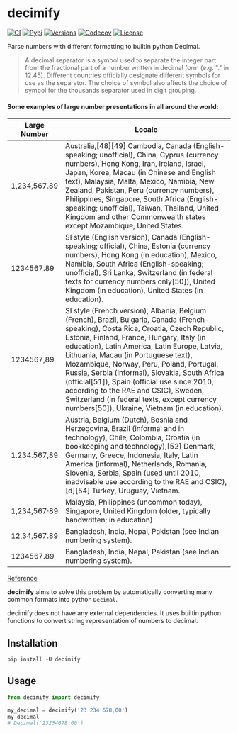 # decimify

[![CI](https://github.com/zahidkizmaz/decimify/workflows/CI/badge.svg?event=push)](https://github.com/zahidkizmaz/decimify/actions?query=event%3Apush+branch%3Amain+workflow%3ACI)
[![Pypi](https://img.shields.io/pypi/v/decimify.svg)](https://pypi.python.org/pypi/decimify)
[![Versions](https://img.shields.io/pypi/pyversions/decimify.svg)](https://github.com/zahidkizmaz/decimify)
[![Codecov](https://codecov.io/gh/zahidkizmaz/decimify/branch/main/graph/badge.svg?token=2O3A7Z5NKV)](https://codecov.io/gh/zahidkizmaz/decimify)
[![License](https://img.shields.io/github/license/zahidkizmaz/decimify.svg)](https://github.com/zahidkizmaz/decimify/blob/main/LICENSE)

Parse numbers with different formatting to builtin python Decimal.

> A decimal separator is a symbol used to separate the integer part from the fractional part of a number written in decimal form (e.g. "." in 12.45). Different countries officially designate different symbols for use as the separator. The choice of symbol also affects the choice of symbol for the thousands separator used in digit grouping.

#### Some examples of large number presentations in all around the world:

| Large Number | Locale                                                                                                                                                                                                                                                                                                                                                                                                                                                                                                                                                          |
| ------------ | --------------------------------------------------------------------------------------------------------------------------------------------------------------------------------------------------------------------------------------------------------------------------------------------------------------------------------------------------------------------------------------------------------------------------------------------------------------------------------------------------------------------------------------------------------------- |
| 1,234,567.89 | Australia,[48][49] Cambodia, Canada (English-speaking; unofficial), China, Cyprus (currency numbers), Hong Kong, Iran, Ireland, Israel, Japan, Korea, Macau (in Chinese and English text), Malaysia, Malta, Mexico, Namibia, New Zealand, Pakistan, Peru (currency numbers), Philippines, Singapore, South Africa (English-speaking; unofficial), Taiwan, Thailand, United Kingdom and other Commonwealth states except Mozambique, United States.                                                                                                              |
| 1234567.89   | SI style (English version), Canada (English-speaking; official), China, Estonia (currency numbers), Hong Kong (in education), Mexico, Namibia, South Africa (English-speaking; unofficial), Sri Lanka, Switzerland (in federal texts for currency numbers only[50]), United Kingdom (in education), United States (in education).                                                                                                                                                                                                                               |
| 1234567,89   | SI style (French version), Albania, Belgium (French), Brazil, Bulgaria, Canada (French-speaking), Costa Rica, Croatia, Czech Republic, Estonia, Finland, France, Hungary, Italy (in education), Latin America, Latin Europe, Latvia, Lithuania, Macau (in Portuguese text), Mozambique, Norway, Peru, Poland, Portugal, Russia, Serbia (informal), Slovakia, South Africa (official[51]), Spain (official use since 2010, according to the RAE and CSIC), Sweden, Switzerland (in federal texts, except currency numbers[50]), Ukraine, Vietnam (in education). |
| 1.234.567,89 | Austria, Belgium (Dutch), Bosnia and Herzegovina, Brazil (informal and in technology), Chile, Colombia, Croatia (in bookkeeping and technology),[52] Denmark, Germany, Greece, Indonesia, Italy, Latin America (informal), Netherlands, Romania, Slovenia, Serbia, Spain (used until 2010, inadvisable use according to the RAE and CSIC),[d][54] Turkey, Uruguay, Vietnam.                                                                                                                                                                                     |
| 1,234,567·89 | Malaysia, Philippines (uncommon today), Singapore, United Kingdom (older, typically handwritten; in education)                                                                                                                                                                                                                                                                                                                                                                                                                                                  |
| 12,34,567.89 | Bangladesh, India, Nepal, Pakistan (see Indian numbering system).                                                                                                                                                                                                                                                                                                                                                                                                                                                                                               |
| 1234567.89   | Bangladesh, India, Nepal, Pakistan (see Indian numbering system).                                                                                                                                                                                                                                                                                                                                                                                                                                                                                               |

[Reference](https://en.wikipedia.org/wiki/Decimal_separator)

**decimify** aims to solve this problem by automatically converting many common formats into python `Decimal`.

decimify does not have any external dependencies. It uses builtin python functions to convert string representation of numbers to decimal.

## Installation

```shell
pip install -U decimify
```

## Usage

```python
from decimify import decimify

my_decimal = decimify('23 234.678,00')
my_decimal
# Decimal('23234678.00')
```
